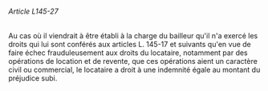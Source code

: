 ###### Article L145-27

Au cas où il viendrait à être établi à la charge du bailleur qu'il n'a exercé les droits qui lui sont conférés aux articles L. 145-17 et suivants qu'en vue de faire échec frauduleusement aux droits du locataire, notamment par des opérations de location et de revente, que ces opérations aient un caractère civil ou commercial, le locataire a droit à une indemnité égale au montant du préjudice subi.

